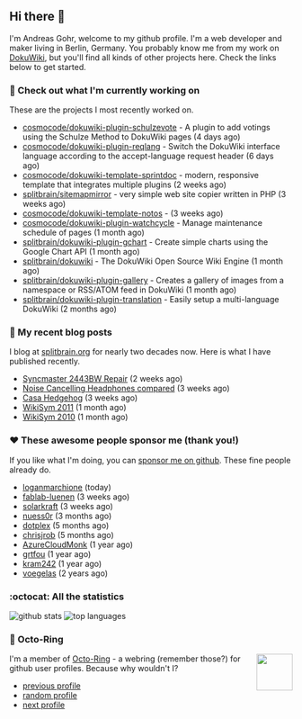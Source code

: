 ## Hi there :wave:

I'm Andreas Gohr, welcome to my github profile. I'm a web developer and maker living in Berlin, Germany. You probably know me from my work on [DokuWiki](https://github.com/splitbrain/dokuwiki), but you'll find all kinds of other projects here. Check the links below to get started.

### :hammer: Check out what I'm currently working on

These are the projects I most recently worked on.


- [cosmocode/dokuwiki-plugin-schulzevote](https://github.com/cosmocode/dokuwiki-plugin-schulzevote) - A plugin to add votings using the Schulze Method to DokuWiki pages (4 days ago)
- [cosmocode/dokuwiki-plugin-reqlang](https://github.com/cosmocode/dokuwiki-plugin-reqlang) - Switch the DokuWiki interface language according to the accept-language request header (6 days ago)
- [cosmocode/dokuwiki-template-sprintdoc](https://github.com/cosmocode/dokuwiki-template-sprintdoc) - modern, responsive template that integrates multiple plugins (2 weeks ago)
- [splitbrain/sitemapmirror](https://github.com/splitbrain/sitemapmirror) - very simple web site copier written in PHP (3 weeks ago)
- [cosmocode/dokuwiki-template-notos](https://github.com/cosmocode/dokuwiki-template-notos) -  (3 weeks ago)
- [cosmocode/dokuwiki-plugin-watchcycle](https://github.com/cosmocode/dokuwiki-plugin-watchcycle) - Manage maintenance schedule of pages (1 month ago)
- [splitbrain/dokuwiki-plugin-gchart](https://github.com/splitbrain/dokuwiki-plugin-gchart) - Create simple charts using the Google Chart API (1 month ago)
- [splitbrain/dokuwiki](https://github.com/splitbrain/dokuwiki) - The DokuWiki Open Source Wiki Engine (1 month ago)
- [splitbrain/dokuwiki-plugin-gallery](https://github.com/splitbrain/dokuwiki-plugin-gallery) - Creates a gallery of images from a namespace or RSS/ATOM feed in DokuWiki (1 month ago)
- [splitbrain/dokuwiki-plugin-translation](https://github.com/splitbrain/dokuwiki-plugin-translation) - Easily setup a multi-language DokuWiki (2 months ago)

### :scroll: My recent blog posts

I blog at [splitbrain.org](https://www.splitbrain.org) for nearly two decades now. Here is what I have published recently.


- [Syncmaster 2443BW Repair](https://www.splitbrain.org/blog/2021-10/20-syncmaster_2443bw_repair) (2 weeks ago)
- [Noise Cancelling Headphones compared](https://www.splitbrain.org/blog/2021-10/15-noise_cancelling_headphones_compared) (3 weeks ago)
- [Casa Hedgehog](https://www.splitbrain.org/blog/2021-10/14-casa_hedgehog) (3 weeks ago)
- [WikiSym 2011](https://www.splitbrain.org/blog/2011-10/10-wikisym-2011) (1 month ago)
- [WikiSym 2010](https://www.splitbrain.org/blog/2010-07/13-wikisym-2010) (1 month ago)

### :hearts:️ These awesome people sponsor me (thank you!)

If you like what I'm doing, you can [sponsor me on github](https://github.com/sponsors/splitbrain). These fine people already do.


- [loganmarchione](https://github.com/loganmarchione) (today)
- [fablab-luenen](https://github.com/fablab-luenen) (3 weeks ago)
- [solarkraft](https://github.com/solarkraft) (3 weeks ago)
- [nuess0r](https://github.com/nuess0r) (3 months ago)
- [dotplex](https://github.com/dotplex) (5 months ago)
- [chrisjrob](https://github.com/chrisjrob) (5 months ago)
- [AzureCloudMonk](https://github.com/AzureCloudMonk) (1 year ago)
- [grtfou](https://github.com/grtfou) (1 year ago)
- [kram242](https://github.com/kram242) (1 year ago)
- [voegelas](https://github.com/voegelas) (2 years ago)

### :octocat: All the statistics

 ![github stats](https://github-readme-stats.vercel.app/api?username=splitbrain&show_icons=true&hide_title=true)
![top languages](https://github-readme-stats.vercel.app/api/top-langs/?username=splitbrain&layout=compact)


### :octopus: Octo-Ring

<img width="64" height="65" src="https://octo-ring.com/static/img/octo.png" align="right" alt="">

I'm a member of [Octo-Ring](https://octo-ring.com/) - a webring (remember those?) for github user profiles. Because why wouldn't I? 

* [previous profile](https://octo-ring.com/p/splitbrain/prev)
* [random profile](https://octo-ring.com/p/splitbrain/random)
* [next profile](https://octo-ring.com/p/splitbrain/next)

